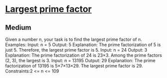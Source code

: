 # [Largest prime factor](https://www.geeksforgeeks.org/problems/largest-prime-factor2601/1)
## Medium
Given a number n, your task is to find the largest prime factor of n.
Examples:
Input: n = 5
Output: 5
Explanation: The prime factorization of 5 is just 5. Therefore, the largest prime factor is 5.
Input: n = 24
Output: 3
Explanation: The prime factorization of 24 is 23×3. Among the prime factors (2, 3), the largest is 3.
Input: n = 13195
Output: 29
Explanation: The prime factorization of 13195 is 5×7×13×29. The largest prime factor is 29.
Constraints:2 &lt;= n &lt;= 109